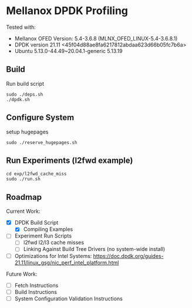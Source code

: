 # Mellanox DPDK Profiling

Tested with:
- Mellanox OFED Version: 5.4-3.6.8 (MLNX_OFED_LINUX-5.4-3.6.8.1)
- DPDK version 21.11 <45f04d88ae8fa6217812abdaa623d66b05fc7b6a>
- Ubuntu 5.13.0-44.49~20.04.1-generic 5.13.19

## Build
Run build script
```
sudo ./deps.sh
./dpdk.sh
```

## Configure System
setup hugepages
```
sudo ./reserve_hugepages.sh
```

## Run Experiments (l2fwd example)
```
cd exp/l2fwd_cache_miss
sudo ./run.sh
```

## Roadmap
Current Work:
- [x] DPDK Build Script
	- [x] Compiling Examples
- [ ] Experiment Run Scripts
	- [ ] l2fwd l2/l3 cache misses
	- [ ] Linking Against Build Tree Drivers (no system-wide install)
- [ ] Optimizations for Intel Systems: https://doc.dpdk.org/guides-21.11/linux_gsg/nic_perf_intel_platform.html

Future Work:
- [ ] Fetch Instructions
- [ ] Build Instructions
- [ ] System Configuration Validation Instructions
